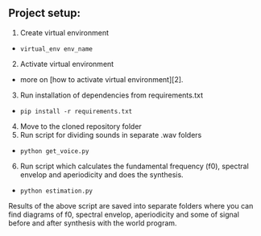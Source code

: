 ﻿## Project setup:

1. Create virtual environment 
  * `virtual_env env_name`
2. Activate virtual environment
  * more on [how to activate virtual environment][2].
3. Run installation of dependencies from requirements.txt
  * `pip install -r requirements.txt`
4. Move to the cloned repository folder 
5. Run script for dividing sounds in separate .wav folders
  * `python get_voice.py`
6. Run script which calculates the fundamental frequency (f0), spectral envelop and aperiodicity and does the synthesis.
  * `python estimation.py`
  
Results of the above script are saved into separate folders where you can find diagrams of f0, spectral envelop, aperiodicity and some of signal before and after synthesis with the world program.

[1]: https://docs.python-guide.org/dev/virtualenvs/ "Virtual environment activation"
